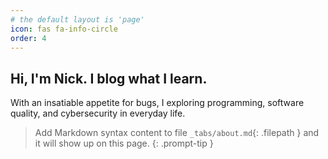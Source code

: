 ```yaml
---
# the default layout is 'page'
icon: fas fa-info-circle
order: 4
---
```



## Hi, I'm Nick. I blog what I learn. 

With an insatiable appetite for bugs, I exploring programming, software quality, and cybersecurity in everyday life.

> Add Markdown syntax content to file `_tabs/about.md`{: .filepath } and it will show up on this page.
{: .prompt-tip }
